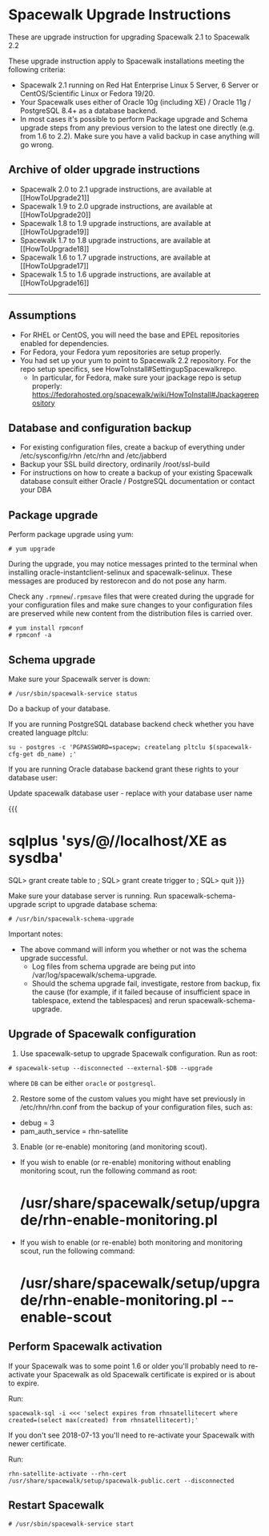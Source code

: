 # Spacewalk Upgrade Instructions



These are upgrade instruction for upgrading Spacewalk 2.1 to Spacewalk 2.2

These upgrade instruction apply to Spacewalk installations meeting the following criteria:

  *  Spacewalk 2.1 running on Red Hat Enterprise Linux 5 Server, 6 Server or CentOS/Scientific Linux or Fedora 19/20.
  *  Your Spacewalk uses either of Oracle 10g (including XE) / Oracle 11g / PostgreSQL 8.4+ as a database backend.
  *  In most cases it's possible to perform Package upgrade and Schema upgrade steps from any previous version to the latest one directly (e.g. from 1.6 to 2.2). Make sure you have a valid backup in case anything will go wrong.
## Archive of older upgrade instructions



 * Spacewalk 2.0 to 2.1 upgrade instructions, are available at [[HowToUpgrade21]]
 * Spacewalk 1.9 to 2.0 upgrade instructions, are available at [[HowToUpgrade20]]
 * Spacewalk 1.8 to 1.9 upgrade instructions, are available at [[HowToUpgrade19]]
 * Spacewalk 1.7 to 1.8 upgrade instructions, are available at [[HowToUpgrade18]]
 * Spacewalk 1.6 to 1.7 upgrade instructions, are available at [[HowToUpgrade17]]
 * Spacewalk 1.5 to 1.6 upgrade instructions, are available at [[HowToUpgrade16]]

----
## Assumptions



  * For RHEL or CentOS, you will need the base and EPEL repositories enabled for dependencies.
  * For Fedora, your Fedora yum repositories are setup properly.
  * You had set up your yum to point to Spacewalk 2.2 repository. For the repo setup specifics, see HowToInstall#SettingupSpacewalkrepo.
    * In particular, for Fedora, make sure your jpackage repo is setup properly: https://fedorahosted.org/spacewalk/wiki/HowToInstall#Jpackagerepository
## Database and configuration backup




  *  For existing configuration files, create a backup of everything under /etc/sysconfig/rhn /etc/rhn and /etc/jabberd
  *  Backup your SSL build directory, ordinarily /root/ssl-build
  *  For instructions on how to create a backup of your existing Spacewalk database consult either Oracle / PostgreSQL documentation or contact your DBA
## Package upgrade



Perform package upgrade using yum:

    # yum upgrade

During the upgrade, you may notice messages printed to the terminal when installing oracle-instantclient-selinux and spacewalk-selinux. These messages are produced by restorecon and do not pose any harm.

Check any `.rpmnew`/`.rpmsave` files that were created during the upgrade for your configuration files and make sure changes to your configuration files are preserved while new content from the distribution files is carried over.

    # yum install rpmconf
    # rpmconf -a
## Schema upgrade



Make sure your Spacewalk server is down:


    # /usr/sbin/spacewalk-service status

Do a backup of your database.

If you are running PostgreSQL database backend check whether you have created language pltclu:


    su - postgres -c 'PGPASSWORD=spacepw; createlang pltclu $(spacewalk-cfg-get db_name) ;'

If you are running Oracle database backend grant these rights to your database user:

Update spacewalk database user - replace <spacewalk> with your database user name 

{{{ 
# sqlplus 'sys/<password>@//localhost/XE as sysdba' 
SQL> grant create table to <spacewalk>; 
SQL> grant create trigger to <spacewalk>; 
SQL> quit 
}}} 

Make sure your database server is running. Run spacewalk-schema-upgrade script to upgrade database schema:


    # /usr/bin/spacewalk-schema-upgrade

Important notes:

  * The above command will inform you whether or not was the schema upgrade successful.
    * Log files from schema upgrade are being put into /var/log/spacewalk/schema-upgrade.
    * Should the schema upgrade fail, investigate, restore from backup, fix the cause (for example, if it failed because of insufficient space in tablespace, extend the tablespaces) and rerun spacewalk-schema-upgrade.
## Upgrade of Spacewalk configuration



  1. Use spacewalk-setup to upgrade Spacewalk configuration. Run as root:


    # spacewalk-setup --disconnected --external-$DB --upgrade

  where `DB` can  be either `oracle` or `postgresql`.

  2. Restore some of the custom values you might have set previously in /etc/rhn/rhn.conf from the backup of your configuration files, such as:

  *  debug = 3
  *  pam_auth_service = rhn-satellite

  3. Enable (or re-enable) monitoring (and monitoring scout).

  * If you wish to enable (or re-enable) monitoring without enabling monitoring scout, run the following command as root:


    # /usr/share/spacewalk/setup/upgrade/rhn-enable-monitoring.pl

  * If you wish to enable (or re-enable) both monitoring and monitoring scout, run the following command:


    # /usr/share/spacewalk/setup/upgrade/rhn-enable-monitoring.pl --enable-scout
## Perform Spacewalk activation



If your Spacewalk was to some point 1.6 or older you'll probably need to re-activate your Spacewalk as old Spacewalk certificate is expired or is about to expire.

Run:

    spacewalk-sql -i <<< 'select expires from rhnsatellitecert where created=(select max(created) from rhnsatellitecert);'

If you don't see 2018-07-13 you'll need to re-activate your Spacewalk with newer certificate.

Run:

    rhn-satellite-activate --rhn-cert /usr/share/spacewalk/setup/spacewalk-public.cert --disconnected
## Restart Spacewalk




    # /usr/sbin/spacewalk-service start